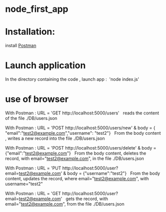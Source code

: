 # node_first_app


# Installation: &nbsp;
install [Postman](www.postman.com)

# Launch application
In the directory containing the code , launch app :&nbsp;
'node index.js'

# use of browser
With Postman : URL = 'GET http://localhost:5000/users' 
&nbsp;
reads the content of the file ./DB/users.json

With Postman : URL = 'POST http://localhost:5000/users/new' & body = { "email":"test2@example.com","username": "test2"}
&nbsp;
From the body content , writes a new record into the file ./DB/users.json

With Postman : URL = 'POST http://localhost:5000/users/delete' & body = {"email":"test2@example.com"}
&nbsp;
From the body content, deletes the record, with email="test2@example.com", in the file ./DB/users.json

With Postman : URL = 'PUT http://localhost:5000/user?email=test2@example.com' & body = {"username":"test2"}
&nbsp;
From the body content, updates the record, where email="test2@example.com", with username="test2"

With Postman : URL = 'GET http://localhost:5000/user?email=test2@example.com'
&nbsp;
gets the record, with email="test2@example.com", from the file ./DB/users.json
